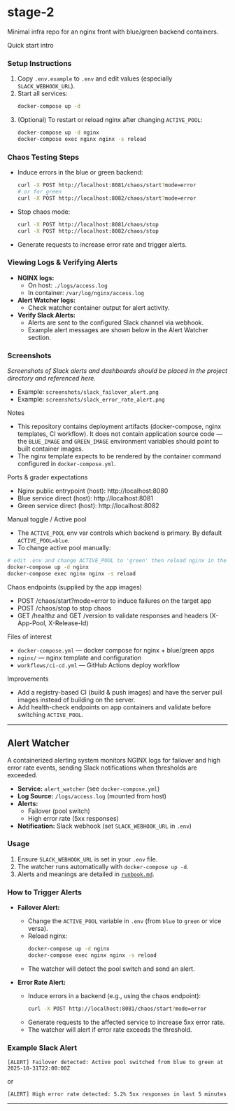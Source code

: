 # stage-2

Minimal infra repo for an nginx front with blue/green backend containers.

Quick start intro

### Setup Instructions

1. Copy `.env.example` to `.env` and edit values (especially `SLACK_WEBHOOK_URL`).
2. Start all services:
   ```bash
   docker-compose up -d
   ```
3. (Optional) To restart or reload nginx after changing `ACTIVE_POOL`:
   ```bash
   docker-compose up -d nginx
   docker-compose exec nginx nginx -s reload
   ```

### Chaos Testing Steps

- Induce errors in the blue or green backend:
  ```bash
  curl -X POST http://localhost:8081/chaos/start?mode=error
  # or for green
  curl -X POST http://localhost:8082/chaos/start?mode=error
  ```
- Stop chaos mode:
  ```bash
  curl -X POST http://localhost:8081/chaos/stop
  curl -X POST http://localhost:8082/chaos/stop
  ```
- Generate requests to increase error rate and trigger alerts.

### Viewing Logs & Verifying Alerts

- **NGINX logs:**
  - On host: `./logs/access.log`
  - In container: `/var/log/nginx/access.log`
- **Alert Watcher logs:**
  - Check watcher container output for alert activity.
- **Verify Slack Alerts:**
  - Alerts are sent to the configured Slack channel via webhook.
  - Example alert messages are shown below in the Alert Watcher section.

### Screenshots

_Screenshots of Slack alerts and dashboards should be placed in the project directory and referenced here._
- Example: `screenshots/slack_failover_alert.png`
- Example: `screenshots/slack_error_rate_alert.png`

Notes
- This repository contains deployment artifacts (docker-compose, nginx templates, CI workflow). It does not contain application source code — the `BLUE_IMAGE` and `GREEN_IMAGE` environment variables should point to built container images.
- The nginx template expects to be rendered by the container command configured in `docker-compose.yml`.

Ports & grader expectations
- Nginx public entrypoint (host): http://localhost:8080
- Blue service direct (host): http://localhost:8081
- Green service direct (host): http://localhost:8082

Manual toggle / Active pool
- The `ACTIVE_POOL` env var controls which backend is primary. By default `ACTIVE_POOL=blue`.
- To change active pool manually:

```bash
# edit .env and change ACTIVE_POOL to 'green' then reload nginx in the container
docker-compose up -d nginx
docker-compose exec nginx nginx -s reload
```

Chaos endpoints (supplied by the app images)
- POST /chaos/start?mode=error to induce failures on the target app
- POST /chaos/stop to stop chaos
- GET /healthz and GET /version to validate responses and headers (X-App-Pool, X-Release-Id)

Files of interest
- `docker-compose.yml` — docker compose for nginx + blue/green apps
- `nginx/` — nginx template and configuration
- `workflows/ci-cd.yml` — GitHub Actions deploy workflow

Improvements
- Add a registry-based CI (build & push images) and have the server pull images instead of building on the server.
- Add health-check endpoints on app containers and validate before switching `ACTIVE_POOL`.

---

## Alert Watcher

A containerized alerting system monitors NGINX logs for failover and high error rate events, sending Slack notifications when thresholds are exceeded.

- **Service:** `alert_watcher` (see `docker-compose.yml`)
- **Log Source:** `/logs/access.log` (mounted from host)
- **Alerts:**
  - Failover (pool switch)
  - High error rate (5xx responses)
- **Notification:** Slack webhook (set `SLACK_WEBHOOK_URL` in `.env`)

### Usage

1. Ensure `SLACK_WEBHOOK_URL` is set in your `.env` file.
2. The watcher runs automatically with `docker-compose up -d`.
3. Alerts and meanings are detailed in [`runbook.md`](./runbook.md).

### How to Trigger Alerts

- **Failover Alert:**
  - Change the `ACTIVE_POOL` variable in `.env` (from `blue` to `green` or vice versa).
  - Reload nginx:
    ```bash
    docker-compose up -d nginx
    docker-compose exec nginx nginx -s reload
    ```
  - The watcher will detect the pool switch and send an alert.

- **Error Rate Alert:**
  - Induce errors in a backend (e.g., using the chaos endpoint):
    ```bash
    curl -X POST http://localhost:8081/chaos/start?mode=error
    ```
  - Generate requests to the affected service to increase 5xx error rate.
  - The watcher will alert if error rate exceeds the threshold.

### Example Slack Alert

```
[ALERT] Failover detected: Active pool switched from blue to green at 2025-10-31T22:00:00Z
```

or

```
[ALERT] High error rate detected: 5.2% 5xx responses in last 5 minutes
```

---
